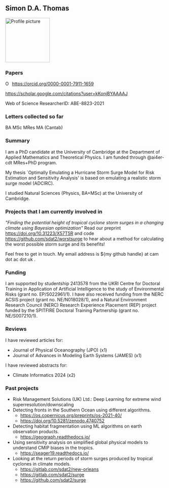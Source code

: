## Simon D.A. Thomas

<img src="https://avatars.githubusercontent.com/u/30407294" style="width:10em" alt="Profile picture">

### Papers

<div itemscope itemtype="https://schema.org/Person"><a itemprop="sameAs" content="https://orcid.org/0000-0001-7911-1659" href="https://orcid.org/0000-0001-7911-1659" target="orcid.widget" rel="me noopener noreferrer" style="vertical-align:top;"><img src="https://orcid.org/sites/default/files/images/orcid_16x16.png" style="width:1em;margin-right:.5em;" alt="ORCID iD icon">https://orcid.org/0000-0001-7911-1659</a></div>

<https://scholar.google.com/citations?user=kKonjBYAAAAJ>

Web of Science ResearcherID: ABE-8823-2021

### Letters collected so far

BA MSc MRes MA (Cantab)

### Summary

I am a PhD candidate at the University of Cambridge at the Department of Applied Mathematics and Theoretical Physics. I am funded through @ai4er-cdt MRes+PhD program.

My thesis `Optimally Emulating a Hurricane Storm Surge Model for Risk Estimation and Sensitivity Analysis' is based on emulating a realistic storm surge model (ADCIRC).

I studied Natural Sciences (Physics, BA+MSc) at the University of Cambridge.

### Projects that I am currently involved in

*"Finding the potential height of tropical cyclone storm surges in a changing climate using Bayesian optimization"*
Read our preprint <https://doi.org/10.31223/X57T5R> and code <https://github.com/sdat2/worstsurge> to hear about a method for calculating the worst possible storm surge and its benefits!

 
Feel free to get in touch. My email address is ${my github handle} at cam dot ac dot uk .

### Funding

I am supported by studentship 2413578 from the UKRI Centre for Doctoral Training in Application of Artificial Intelligence to the study of Environmental Risks (grant no. EP/S022961/1). I have also received funding from the NERC ACSIS project (grant no. NE/N018028/1), and a Natural Environment Research Council (NERC) Research Experience Placement (REP) project funded by the SPITFIRE Doctoral Training Partnership (grant no. NE/S007210/1).

### Reviews

I have reviewed articles for:

- Journal of Physical Oceanography (JPO) (x1)
- Journal of Advances in Modeling Earth Systems (JAMES) (x1)

I have reviewed abstracts for:

- Climate Informatics 2024 (x2)

### Past projects

- Risk Management Solutions (UK) Ltd.: Deep Learning for extreme wind superresolution/downscaling
- Detecting fronts in the Southern Ocean using different algorithms.
  - <https://os.copernicus.org/preprints/os-2021-40/>
  - <https://doi.org/10.5281/zenodo.4740752>
- Detecting habitat fragmentation using ML algorithms on earth observation products.
  - <https://geograph.readthedocs.io/>
- Using sensitivity analysis on simplified global physical models to understand CMIP biases in the tropics.
  - <https://seager19.readthedocs.io/>
 - Looking at the return periods of storm surges produced by tropical cyclones in climate models.
   - <https://gitlab.com/sdat2/new-orleans>
   - <https://gitlab.com/sdat2/surge>
   - <https://github.com/sdat2/surge>

